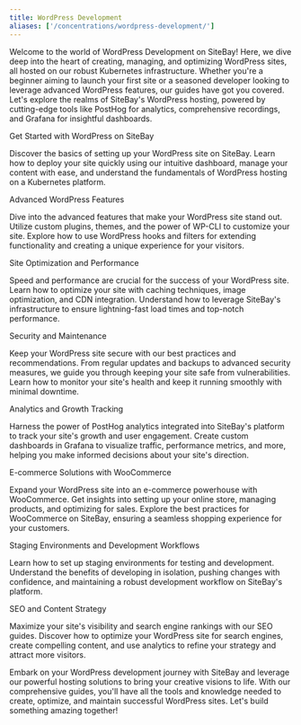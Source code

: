 ```yaml
---
title: WordPress Development
aliases: ['/concentrations/wordpress-development/']
---
```


Welcome to the world of WordPress Development on SiteBay! Here, we dive deep into the heart of creating, managing, and optimizing WordPress sites, all hosted on our robust Kubernetes infrastructure. Whether you're a beginner aiming to launch your first site or a seasoned developer looking to leverage advanced WordPress features, our guides have got you covered. Let's explore the realms of SiteBay's WordPress hosting, powered by cutting-edge tools like PostHog for analytics, comprehensive recordings, and Grafana for insightful dashboards.

Get Started with WordPress on SiteBay

Discover the basics of setting up your WordPress site on SiteBay. Learn how to deploy your site quickly using our intuitive dashboard, manage your content with ease, and understand the fundamentals of WordPress hosting on a Kubernetes platform.

Advanced WordPress Features

Dive into the advanced features that make your WordPress site stand out. Utilize custom plugins, themes, and the power of WP-CLI to customize your site. Explore how to use WordPress hooks and filters for extending functionality and creating a unique experience for your visitors.

Site Optimization and Performance

Speed and performance are crucial for the success of your WordPress site. Learn how to optimize your site with caching techniques, image optimization, and CDN integration. Understand how to leverage SiteBay's infrastructure to ensure lightning-fast load times and top-notch performance.

Security and Maintenance

Keep your WordPress site secure with our best practices and recommendations. From regular updates and backups to advanced security measures, we guide you through keeping your site safe from vulnerabilities. Learn how to monitor your site's health and keep it running smoothly with minimal downtime.

Analytics and Growth Tracking

Harness the power of PostHog analytics integrated into SiteBay's platform to track your site's growth and user engagement. Create custom dashboards in Grafana to visualize traffic, performance metrics, and more, helping you make informed decisions about your site's direction.

E-commerce Solutions with WooCommerce

Expand your WordPress site into an e-commerce powerhouse with WooCommerce. Get insights into setting up your online store, managing products, and optimizing for sales. Explore the best practices for WooCommerce on SiteBay, ensuring a seamless shopping experience for your customers.

Staging Environments and Development Workflows

Learn how to set up staging environments for testing and development. Understand the benefits of developing in isolation, pushing changes with confidence, and maintaining a robust development workflow on SiteBay's platform.

SEO and Content Strategy

Maximize your site's visibility and search engine rankings with our SEO guides. Discover how to optimize your WordPress site for search engines, create compelling content, and use analytics to refine your strategy and attract more visitors.

Embark on your WordPress development journey with SiteBay and leverage our powerful hosting solutions to bring your creative visions to life. With our comprehensive guides, you'll have all the tools and knowledge needed to create, optimize, and maintain successful WordPress sites. Let's build something amazing together!